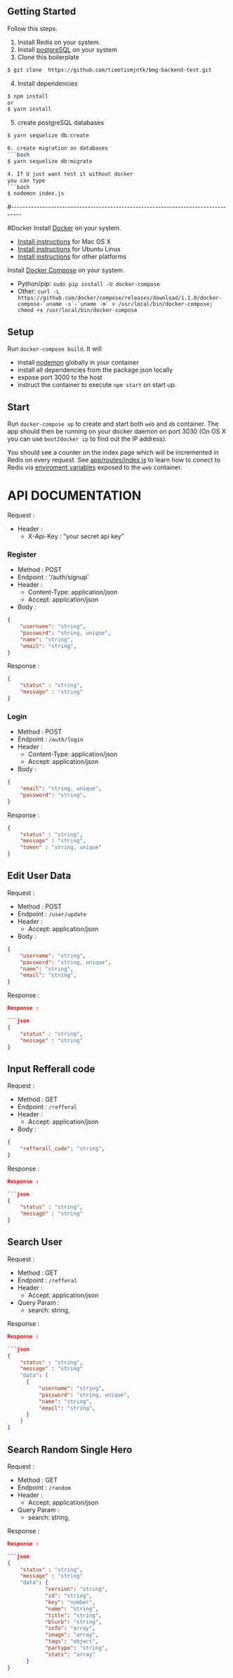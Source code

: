 ## Getting Started

Follow this steps.

1. Install Redis on your system.
2. Install [postgreSQL](https://www.postgresql.org/) on your system
3. Clone this boilerplate

```bash
$ git clone  https://github.com/timotismjntk/bmg-backend-test.git
```

4. Install dependencies

```bash
$ npm install
or
$ yarn install
```
5. create postgreSQL databases
```bash
$ yarn sequelize db:create

6. create migration on databases
```bash
$ yarn sequelize db:migrate

4. If U just want test it without docker
you can type
```bash
$ nodemon index.js
```
#---------------------------------------------------------------------------------

#Docker
Install [Docker](https://www.docker.com/) on your system.

* [Install instructions](https://docs.docker.com/installation/mac/) for Mac OS X
* [Install instructions](https://docs.docker.com/installation/ubuntulinux/) for Ubuntu Linux
* [Install instructions](https://docs.docker.com/installation/) for other platforms

Install [Docker Compose](http://docs.docker.com/compose/) on your system.

* Python/pip: `sudo pip install -U docker-compose`
* Other: ``curl -L https://github.com/docker/compose/releases/download/1.1.0/docker-compose-`uname -s`-`uname -m` > /usr/local/bin/docker-compose; chmod +x /usr/local/bin/docker-compose``
## Setup

Run `docker-compose build`. It will

* install [nodemon](https://github.com/remy/nodemon) globally in your container
* install all dependencies from the package.json locally
* expose port 3000 to the host
* instruct the container to execute `npm start` on start up.

## Start

Run `docker-compose up` to create and start both `web` and `db` container. The app should then be running on your docker daemon on port 3030 (On OS X you can use `boot2docker ip` to find out the IP address).

You should see a counter on the index page which will be incremented in Redis on every request. See [app/routes/index.js](https://github.com/b00giZm/docker-compose-nodejs-examples/blob/master/02-express-redis-nodemon/app/routes/index.js) to learn how to conect to Redis via [enviroment variables](http://docs.docker.com/compose/env/) exposed to the `web` container.


# API DOCUMENTATION

Request :
- Header :
    - X-Api-Key : "your secret api key"

### Register

- Method : POST
- Endpoint : '/auth/signup'
- Header :
    - Content-Type: application/json
    - Accept: application/json
- Body :

```json 
{
    "username": "string",
    "password": "string, unique",
    "name": "string",
    "email": "string",
}
```

Response :

```json 
{
    "status" : "string",
    "message" : "string"
}
```

### Login

- Method : POST
- Endpoint : `/auth/login`
- Header :
    - Content-Type: application/json
    - Accept: application/json
- Body :

```json 
{
    "email": "string, unique",
    "password": "string",
}
```

Response :

```json 
{
    "status" : "string",
    "message" : "string",
    "token" : "string, unique"
}
```

## Edit User Data

Request :
- Method : POST
- Endpoint : `/user/update`
- Header :
    - Accept: application/json
- Body :

```json 
{
    "username": "string",
    "password": "string, unique",
    "name": "string",
    "email": "string",
}
```

Response :
```json
Response :

```json 
{
    "status" : "string",
    "message" : "string"
}
```

## Input Refferall code
Request :
- Method : GET
- Endpoint : `/refferal`
- Header :
    - Accept: application/json
- Body :

```json 
{
    "refferall_code": "string",
}
```

Response :
```json
Response :

```json 
{
    "status" : "string",
    "message" : "string"
}
```

## Search User
Request :
- Method : GET
- Endpoint : `/refferal`
- Header :
    - Accept: application/json
- Query Param :
    - search: string,

Response :
```json
Response :

```json 
{
    "status" : "string",
    "message" : "string"
    "data": [
      {
          "username": "string",
          "password": "string, unique",
          "name": "string",
          "email": "string",
      }
    ]
}
```

## Search Random Single Hero
Request :
- Method : GET
- Endpoint : `/random`
- Header :
    - Accept: application/json
- Query Param :
    - search: string,

Response :
```json
Response :

```json 
{
    "status" : "string",
    "message" : "string"
    "data": {
            "version": "string",
            "id": "string",
            "key": "number",
            "name": "string",
            "title": "string",
            "blurb": "string",
            "info": "array",
            "image": "array",
            "tags": "object",
            "partype": "string",
            "stats": "array"
      }
}
```
